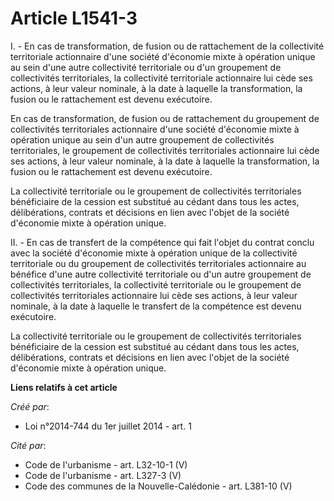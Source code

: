 # Article L1541-3

I. - En cas de transformation, de fusion ou de rattachement de la collectivité territoriale actionnaire d'une société
d'économie mixte à opération unique au sein d'une autre collectivité territoriale ou d'un groupement de collectivités
territoriales, la collectivité territoriale actionnaire lui cède ses actions, à leur valeur nominale, à la date à laquelle la
transformation, la fusion ou le rattachement est devenu exécutoire. 

En cas de transformation, de fusion ou de rattachement du groupement de collectivités territoriales actionnaire d'une société
d'économie mixte à opération unique au sein d'un autre groupement de collectivités territoriales, le groupement de
collectivités territoriales actionnaire lui cède ses actions, à leur valeur nominale, à la date à laquelle la transformation,
la fusion ou le rattachement est devenu exécutoire. 

La collectivité territoriale ou le groupement de collectivités territoriales bénéficiaire de la cession est substitué au
cédant dans tous les actes, délibérations, contrats et décisions en lien avec l'objet de la société d'économie mixte à
opération unique. 

II. - En cas de transfert de la compétence qui fait l'objet du contrat conclu avec la société d'économie mixte à opération
unique de la collectivité territoriale ou du groupement de collectivités territoriales actionnaire au bénéfice d'une autre
collectivité territoriale ou d'un autre groupement de collectivités territoriales, la collectivité territoriale ou le
groupement de collectivités territoriales actionnaire lui cède ses actions, à leur valeur nominale, à la date à laquelle le
transfert de la compétence est devenu exécutoire. 

La collectivité territoriale ou le groupement de collectivités territoriales bénéficiaire de la cession est substitué au
cédant dans tous les actes, délibérations, contrats et décisions en lien avec l'objet de la société d'économie mixte à
opération unique.

**Liens relatifs à cet article**

_Créé par_:

  - Loi n°2014-744 du 1er juillet 2014 - art. 1

_Cité par_:

  - Code de l'urbanisme - art. L32-10-1 (V)
  - Code de l'urbanisme - art. L327-3 (V)
  - Code des communes de la Nouvelle-Calédonie - art. L381-10 (V)

